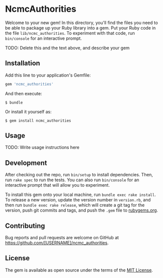# NcmcAuthorities

Welcome to your new gem! In this directory, you'll find the files you need to be able to package up your Ruby library into a gem. Put your Ruby code in the file `lib/ncmc_authorities`. To experiment with that code, run `bin/console` for an interactive prompt.

TODO: Delete this and the text above, and describe your gem

## Installation

Add this line to your application's Gemfile:

```ruby
gem 'ncmc_authorities'
```

And then execute:

    $ bundle

Or install it yourself as:

    $ gem install ncmc_authorities

## Usage

TODO: Write usage instructions here

## Development

After checking out the repo, run `bin/setup` to install dependencies. Then, run `rake spec` to run the tests. You can also run `bin/console` for an interactive prompt that will allow you to experiment.

To install this gem onto your local machine, run `bundle exec rake install`. To release a new version, update the version number in `version.rb`, and then run `bundle exec rake release`, which will create a git tag for the version, push git commits and tags, and push the `.gem` file to [rubygems.org](https://rubygems.org).

## Contributing

Bug reports and pull requests are welcome on GitHub at https://github.com/[USERNAME]/ncmc_authorities.

## License

The gem is available as open source under the terms of the [MIT License](https://opensource.org/licenses/MIT).
